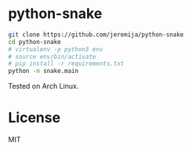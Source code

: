 # python-snake

```bash
git clone https://github.com/jeremija/python-snake
cd python-snake
# virtualenv -p python3 env
# source env/bin/activate
# pip install -r requirements.txt
python -m snake.main
```

Tested on Arch Linux.

# License

MIT
